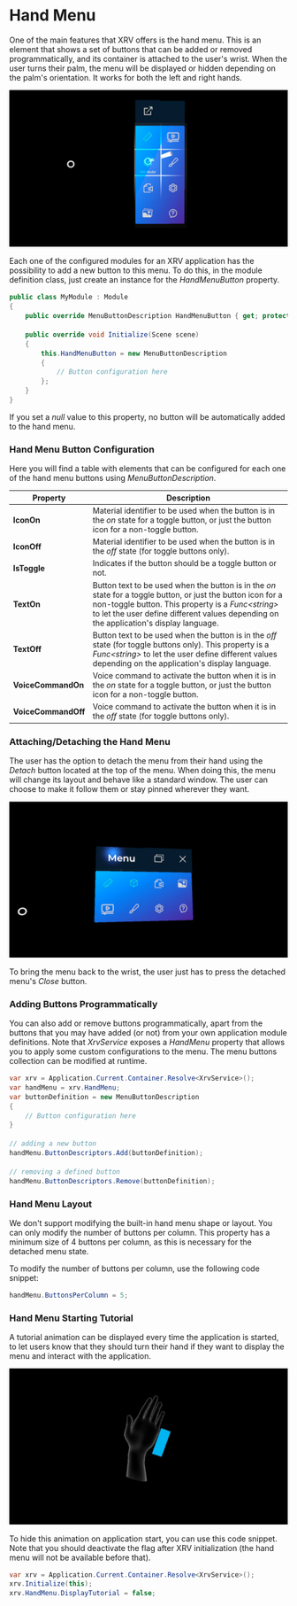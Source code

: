 # Hand Menu

One of the main features that XRV offers is the hand menu. This is an element that shows a set of buttons that can be added or removed programmatically, and its container is attached to the user's wrist. When the user turns their palm, the menu will be displayed or hidden depending on the palm's orientation. It works for both the left and right hands.

![Hand menu](images/hand_menu.jpg)

Each one of the configured modules for an XRV application has the possibility to add a new button to this menu. To do this, in the module definition class, just create an instance for the _HandMenuButton_ property.

```csharp
public class MyModule : Module 
{
    public override MenuButtonDescription HandMenuButton { get; protected set; }

    public override void Initialize(Scene scene)
    {
        this.HandMenuButton = new MenuButtonDescription 
        {
            // Button configuration here
        };
    }
}
```

If you set a _null_ value to this property, no button will be automatically added to the hand menu.

### Hand Menu Button Configuration
Here you will find a table with elements that can be configured for each one of the hand menu buttons using _MenuButtonDescription_.

| Property | Description |
| ------ | ------------------- |
| **IconOn** | Material identifier to be used when the button is in the _on_ state for a toggle button, or just the button icon for a non-toggle button. |
| **IconOff** | Material identifier to be used when the button is in the _off_ state (for toggle buttons only). |
| **IsToggle** | Indicates if the button should be a toggle button or not. |
| **TextOn** | Button text to be used when the button is in the _on_ state for a toggle button, or just the button icon for a non-toggle button. This property is a _Func\<string>_ to let the user define different values depending on the application's display language. |
| **TextOff** | Button text to be used when the button is in the _off_ state (for toggle buttons only). This property is a _Func\<string>_ to let the user define different values depending on the application's display language. |
| **VoiceCommandOn** | Voice command to activate the button when it is in the _on_ state for a toggle button, or just the button icon for a non-toggle button. |
| **VoiceCommandOff** | Voice command to activate the button when it is in the _off_ state (for toggle buttons only). |

### Attaching/Detaching the Hand Menu
The user has the option to detach the menu from their hand using the _Detach_ button located at the top of the menu. When doing this, the menu will change its layout and behave like a standard window. The user can choose to make it follow them or stay pinned wherever they want.

![Detached hand menu](images/hand_menu_detached.jpg)

To bring the menu back to the wrist, the user just has to press the detached menu's _Close_ button.

### Adding Buttons Programmatically

You can also add or remove buttons programmatically, apart from the buttons that you may have added (or not) from your own application module definitions. Note that _XrvService_ exposes a _HandMenu_ property that allows you to apply some custom configurations to the menu. The menu buttons collection can be modified at runtime.

```csharp
var xrv = Application.Current.Container.Resolve<XrvService>();
var handMenu = xrv.HandMenu;
var buttonDefinition = new MenuButtonDescription 
{
    // Button configuration here
}

// adding a new button
handMenu.ButtonDescriptors.Add(buttonDefinition);

// removing a defined button
handMenu.ButtonDescriptors.Remove(buttonDefinition);
```

### Hand Menu Layout

We don't support modifying the built-in hand menu shape or layout. You can only modify the number of buttons per column. This property has a minimum size of 4 buttons per column, as this is necessary for the detached menu state.

To modify the number of buttons per column, use the following code snippet:

```csharp
handMenu.ButtonsPerColumn = 5;
```

### Hand Menu Starting Tutorial
A tutorial animation can be displayed every time the application is started, to let users know that they should turn their hand if they want to display the menu and interact with the application.

![Hand menu tutorial](images/hand_menu_tutorial.jpg)

To hide this animation on application start, you can use this code snippet. Note that you should deactivate the flag after XRV initialization (the hand menu will not be available before that).

```csharp
var xrv = Application.Current.Container.Resolve<XrvService>();
xrv.Initialize(this);
xrv.HandMenu.DisplayTutorial = false;
```